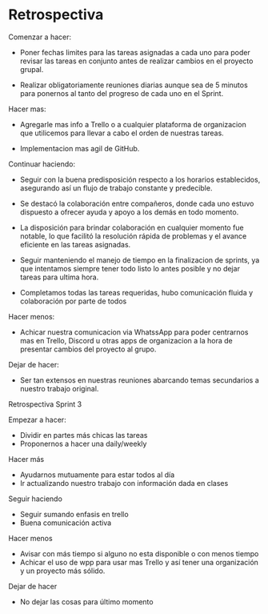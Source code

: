 # Retrospectiva
Comenzar a hacer:  
- Poner fechas limites para las tareas asignadas a cada uno para poder revisar las tareas 
en conjunto antes de realizar cambios en el proyecto grupal.

- Realizar obligatoriamente reuniones diarias aunque sea de 5 minutos para ponernos al tanto
del progreso de cada uno en el Sprint.

Hacer mas:
- Agregarle mas info a Trello o a cualquier plataforma de organizacion que utilicemos para
llevar a cabo el orden de nuestras tareas.

- Implementacion mas agil de GitHub.


Continuar haciendo: 

-  Seguir con la buena  predisposición respecto a los horarios establecidos, asegurando así un flujo de trabajo constante y predecible.
-  Se destacó la colaboración entre compañeros, donde cada uno estuvo dispuesto a ofrecer ayuda y apoyo a los demás en todo momento.
-  La disposición para brindar colaboración en cualquier momento fue notable, lo que facilitó la resolución rápida de problemas y el avance eficiente en las tareas asignadas.

-  Seguir manteniendo el manejo de tiempo en la finalizacion de sprints, ya que intentamos
siempre tener todo listo lo antes posible y no dejar tareas para ultima hora.

-  Completamos todas las tareas requeridas, hubo comunicación fluida y colaboración por parte de todos

Hacer menos:

- Achicar nuestra comunicacion via WhatssApp para poder centrarnos mas en Trello, Discord u otras apps de organizacion a la hora de presentar cambios del proyecto al grupo.

Dejar de hacer:
- Ser tan extensos en nuestras reuniones abarcando temas secundarios a nuestro trabajo
original.

Retrospectiva Sprint 3

Empezar a hacer:

- Dividir en partes más chicas las tareas
- Proponernos a hacer una daily/weekly

Hacer más
- Ayudarnos mutuamente para estar todos al día
- Ir actualizando nuestro trabajo con información dada en clases

Seguir haciendo
- Seguir sumando enfasis en trello
- Buena comunicación activa

Hacer menos
- Avisar con más tiempo si alguno no esta disponible o con menos tiempo
- Achicar el uso de wpp para usar mas Trello y así tener una organización y un proyecto más sólido.

Dejar de hacer
- No dejar las cosas para último momento

